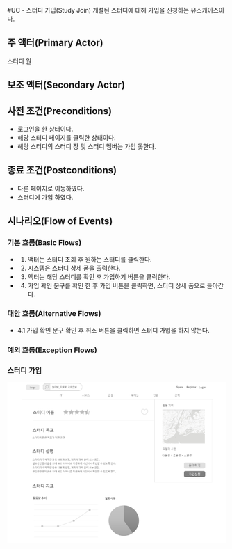 #UC - 스터디 가입(Study Join)
개설된 스터디에 대해 가입을 신청하는 유스케이스이다.

## 주 액터(Primary Actor)
스터디 원

## 보조 액터(Secondary Actor)

## 사전 조건(Preconditions)
- 로그인을 한 상태이다.
- 해당 스터디 페이지를 클릭한 상태이다.
- 해당 스터디의 스터디 장 및 스터디 멤버는 가입 못한다.

## 종료 조건(Postconditions)
- 다른 페이지로 이동하였다.
- 스터디에 가입 하였다.

## 시나리오(Flow of Events)

### 기본 흐름(Basic Flows)
- 1. 액터는 스터디 조회 후 원하는 스터디를 클릭한다.
- 2. 시스템은 스터디 상세 폼을 출력한다.
- 3. 액터는 해당 스터디를 확인 후 가입하기 버튼을 클릭한다.
- 4. 가입 확인 문구를 확인 한 후 가입 버튼을 클릭하면, 스터디 상세 폼으로 돌아간다.

### 대안 흐름(Alternative Flows)
- 4.1 가입 확인 문구 확인 후 취소 버튼을 클릭하면 스터디 가입을 하지 않는다.

### 예외 흐름(Exception Flows)

### 스터디 가입
![스터디 가입](./images/uc-studyJoin&Ask.png)